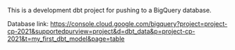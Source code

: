 This is a development dbt project for pushing to a BigQuery database.

Database link:
https://console.cloud.google.com/bigquery?project=project-cp-2021&supportedpurview=project&d=dbt_data&p=project-cp-2021&t=my_first_dbt_model&page=table
